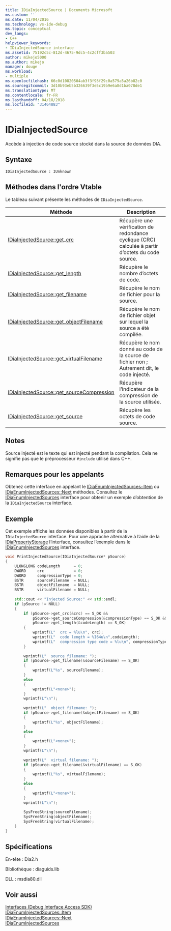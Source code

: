 ```yaml
---
title: IDiaInjectedSource | Documents Microsoft
ms.custom: ''
ms.date: 11/04/2016
ms.technology: vs-ide-debug
ms.topic: conceptual
dev_langs:
- C++
helpviewer_keywords:
- IDiaInjectedSource interface
ms.assetid: 75192c5c-812d-4675-9dc5-4c2cff3ba503
author: mikejo5000
ms.author: mikejo
manager: douge
ms.workload:
- multiple
ms.openlocfilehash: 66c0d10820504ab3f3f93f29c0a579a5a26b82c0
ms.sourcegitcommit: 3d10b93eb5b326639f3e5c19b9e6a8d1ba078de1
ms.translationtype: MT
ms.contentlocale: fr-FR
ms.lasthandoff: 04/18/2018
ms.locfileid: "31464883"
---
```

# <a name="idiainjectedsource"></a>IDiaInjectedSource
Accède à injection de code source stocké dans la source de données DIA.  
  
## <a name="syntax"></a>Syntaxe  
  
```  
IDiaInjectedSource : IUnknown  
```  
  
## <a name="methods-in-vtable-order"></a>Méthodes dans l'ordre Vtable  
 Le tableau suivant présente les méthodes de `IDiaInjectedSource`.  
  
|Méthode|Description|  
|------------|-----------------|  
|[IDiaInjectedSource::get_crc](../../debugger/debug-interface-access/idiainjectedsource-get-crc.md)|Récupère une vérification de redondance cyclique (CRC) calculée à partir d’octets du code source.|  
|[IDiaInjectedSource::get_length](../../debugger/debug-interface-access/idiainjectedsource-get-length.md)|Récupère le nombre d’octets de code.|  
|[IDiaInjectedSource::get_filename](../../debugger/debug-interface-access/idiainjectedsource-get-filename.md)|Récupère le nom de fichier pour la source.|  
|[IDiaInjectedSource::get_objectFilename](../../debugger/debug-interface-access/idiainjectedsource-get-objectfilename.md)|Récupère le nom de fichier objet sur lequel la source a été compilée.|  
|[IDiaInjectedSource::get_virtualFilename](../../debugger/debug-interface-access/idiainjectedsource-get-virtualfilename.md)|Récupère le nom donné au code de la source de fichier non ; Autrement dit, le code injecté.|  
|[IDiaInjectedSource::get_sourceCompression](../../debugger/debug-interface-access/idiainjectedsource-get-sourcecompression.md)|Récupère l’indicateur de la compression de la source utilisée.|  
|[IDiaInjectedSource::get_source](../../debugger/debug-interface-access/idiainjectedsource-get-source.md)|Récupère les octets de code source.|  
  
## <a name="remarks"></a>Notes  
 Source injecté est le texte qui est injecté pendant la compilation. Cela ne signifie pas que le préprocesseur `#include` utilisé dans C++.  
  
## <a name="notes-for-callers"></a>Remarques pour les appelants  
 Obtenez cette interface en appelant le [IDiaEnumInjectedSources::Item](../../debugger/debug-interface-access/idiaenuminjectedsources-item.md) ou [IDiaEnumInjectedSources::Next](../../debugger/debug-interface-access/idiaenuminjectedsources-next.md) méthodes. Consultez le [IDiaEnumInjectedSources](../../debugger/debug-interface-access/idiaenuminjectedsources.md) interface pour obtenir un exemple d’obtention de la `IDiaInjectedSource` interface.  
  
## <a name="example"></a>Exemple  
 Cet exemple affiche les données disponibles à partir de la `IDiaInjectedSource` interface. Pour une approche alternative à l’aide de la [IDiaPropertyStorage](../../debugger/debug-interface-access/idiapropertystorage.md) l’interface, consultez l’exemple dans le [IDiaEnumInjectedSources](../../debugger/debug-interface-access/idiaenuminjectedsources.md) interface.  
  
```C++  
void PrintInjectedSource(IDiaInjectedSource* pSource)  
{  
    ULONGLONG codeLength      = 0;  
    DWORD     crc             = 0;  
    DWORD     compressionType = 0;  
    BSTR      sourceFilename  = NULL;  
    BSTR      objectFilename  = NULL;  
    BSTR      virtualFilename = NULL;  
  
    std::cout << "Injected Source:" << std::endl;  
    if (pSource != NULL)  
    {  
        if (pSource->get_crc(&crc) == S_OK &&  
            pSource->get_sourceCompression(&compressionType) == S_OK &&  
            pSource->get_length(&codeLength) == S_OK)  
        {  
            wprintf(L"  crc = %lu\n", crc);  
            wprintf(L"  code length = %I64u\n",codeLength);  
            wprintf(L"  compression type code = %lu\n", compressionType);  
        }  
  
        wprintf(L"  source filename: ");  
        if (pSource->get_filename(&sourceFilename) == S_OK)  
        {  
            wprintf(L"%s", sourceFilename);  
        }  
        else  
        {  
            wprintf(L"<none>");  
        }  
        wprintf(L"\n");  
  
        wprintf(L"  object filename: ");  
        if (pSource->get_filename(&objectFilename) == S_OK)  
        {  
            wprintf(L"%s", objectFilename);  
        }  
        else  
        {  
            wprintf(L"<none>");  
        }  
        wprintf(L"\n");  
  
        wprintf(L"  virtual filename: ");  
        if (pSource->get_filename(&virtualFilename) == S_OK)  
        {  
            wprintf(L"%s", virtualFilename);  
        }  
        else  
        {  
            wprintf(L"<none>");  
        }  
        wprintf(L"\n");  
  
        SysFreeString(sourceFilename);  
        SysFreeString(objectFilename);  
        SysFreeString(virtualFilename);  
    }  
}  
```  
  
## <a name="requirements"></a>Spécifications  
 En-tête : Dia2.h  
  
 Bibliothèque : diaguids.lib  
  
 DLL : msdia80.dll  
  
## <a name="see-also"></a>Voir aussi  
 [Interfaces (Debug Interface Access SDK)](../../debugger/debug-interface-access/interfaces-debug-interface-access-sdk.md)   
 [IDiaEnumInjectedSources::Item](../../debugger/debug-interface-access/idiaenuminjectedsources-item.md)   
 [IDiaEnumInjectedSources::Next](../../debugger/debug-interface-access/idiaenuminjectedsources-next.md)   
 [IDiaEnumInjectedSources](../../debugger/debug-interface-access/idiaenuminjectedsources.md)